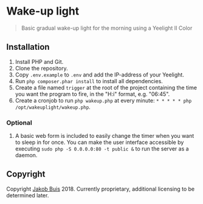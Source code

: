 # Wake-up light
> Basic gradual wake-up light for the morning using a Yeelight II Color

## Installation
1. Install PHP and Git.
1. Clone the repository.
1. Copy `.env.example` to `.env` and add the IP-address of your Yeelight.
1. Run `php composer.phar install` to install all dependencies.
1. Create a file named `trigger` at the root of the project containing the time you want the program to fire, in the "H:i" format, e.g. "06:45".
1. Create a cronjob to run `php wakeup.php` at every minute: `* * * * * php /opt/wakeuplight/wakeup.php`.

### Optional
1. A basic web form is included to easily change the timer when you want to sleep in for once. You can make the user interface accessible by executing `sudo php -S 0.0.0.0:80 -t public &` to run the server as a daemon.

## Copyright
Copyright [Jakob Buis](https://www.jakobbuis.nl) 2018. Currently proprietary, additional licensing to be determined later.
